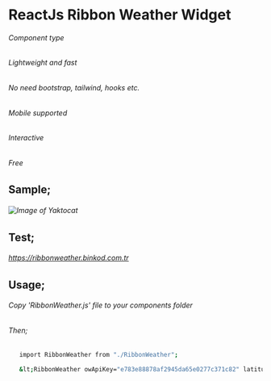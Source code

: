 # ReactJs Ribbon Weather Widget
###### Component type
###### Lightweight and fast
###### No need bootstrap, tailwind, hooks etc.
###### Mobile supported
###### Interactive
###### Free
## Sample;
###### ![Image of Yaktocat](https://ribbonweather.binkod.com.tr/sample.jpg)
## Test;
###### https://ribbonweather.binkod.com.tr
## Usage;
###### Copy 'RibbonWeather.js' file to your components folder
###### Then;
```sh
   import RibbonWeather from "./RibbonWeather";
```
```sh
   &lt;RibbonWeather owApiKey="e783e88878af2945da65e0277c371c82" latitude="51.5072" longitude="-0.1278" /&gt;
```
